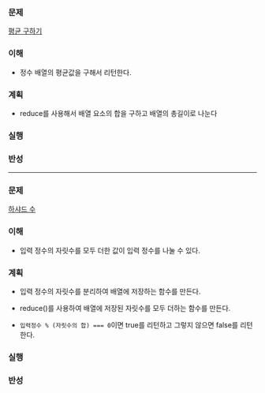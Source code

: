 ### 문제
[평균 구하기](https://programmers.co.kr/learn/courses/30/lessons/12944)

### 이해
  - 정수 배열의 평균값을 구해서 리턴한다.

### 계획
  - reduce를 사용해서 배열 요소의 합을 구하고 배열의 총길이로 나눈다

### 실행

### 반성

---

### 문제
[하샤드 수](https://programmers.co.kr/learn/courses/30/lessons/12947)

### 이해
  - 입력 정수의 자릿수를 모두 더한 값이 입력 정수를 나눌 수 있다.

### 계획
  - 입력 정수의 자릿수를 분리하여 배열에 저장하는 함수를 만든다.

  - reduce()를 사용하여 배열에 저장된 자릿수를 모두 더하는 함수를 만든다.

  - `입력정수 % (자릿수의 합) === 0`이면 true를 리턴하고 그렇지 않으면
    false를 리턴한다.

### 실행

### 반성

